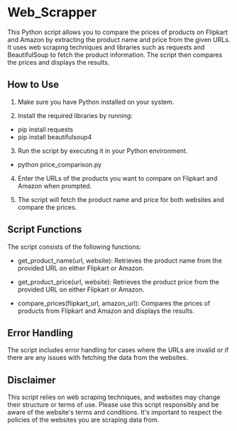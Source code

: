 # Web_Scrapper
This Python script allows you to compare the prices of products on Flipkart and Amazon by extracting the product name and price from the given URLs. It uses web scraping techniques and libraries such as requests and BeautifulSoup to fetch the product information. The script then compares the prices and displays the results.

## How to Use
1. Make sure you have Python installed on your system.

2. Install the required libraries by running:
- pip install requests
- pip install beautifulsoup4

3. Run the script by executing it in your Python environment.
- python price_comparison.py

4. Enter the URLs of the products you want to compare on Flipkart and Amazon when prompted.

5. The script will fetch the product name and price for both websites and compare the prices.

## Script Functions
The script consists of the following functions:

- get_product_name(url, website): Retrieves the product name from the provided URL on either Flipkart or Amazon.

- get_product_price(url, website): Retrieves the product price from the provided URL on either Flipkart or Amazon.

- compare_prices(flipkart_url, amazon_url): Compares the prices of products from Flipkart and Amazon and displays the results.

## Error Handling
The script includes error handling for cases where the URLs are invalid or if there are any issues with fetching the data from the websites.

## Disclaimer
This script relies on web scraping techniques, and websites may change their structure or terms of use. Please use this script responsibly and be aware of the website's terms and conditions. It's important to respect the policies of the websites you are scraping data from.
